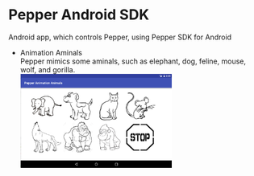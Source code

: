 # Pepper Android SDK

Android app, which controls Pepper, using Pepper SDK for Android <br>

- Animation Aminals <br>
Pepper mimics some aminals, such as elephant, dog, feline, mouse, wolf, and gorilla. <br>
<img src="https://github.com/ohwada/Pepper_Android_SDK/blob/master/PepperAnimationAnimals/docs/tablet.png" width="300"/><br/>
